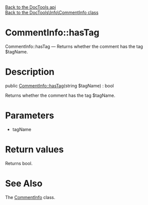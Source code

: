 [Back to the DocTools api](https://github.com/lingtalfi/DocTools/blob/master/doc/api/DocTools.md)<br>
[Back to the DocTools\Info\CommentInfo class](https://github.com/lingtalfi/DocTools/blob/master/doc/api/DocTools/Info/CommentInfo.md)


CommentInfo::hasTag
================



CommentInfo::hasTag — Returns whether the comment has the tag $tagName.




Description
================


public [CommentInfo::hasTag](https://github.com/lingtalfi/DocTools/blob/master/doc/api/DocTools/Info/CommentInfo/hasTag.md)(string $tagName) : bool




Returns whether the comment has the tag $tagName.




Parameters
================


- tagName

    


Return values
================

Returns bool.







See Also
================

The [CommentInfo](https://github.com/lingtalfi/DocTools/blob/master/doc/api/DocTools/Info/CommentInfo.md) class.
